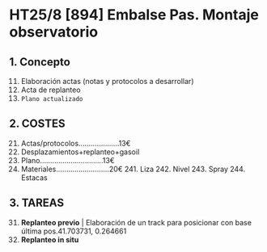 # HT25/8 [894] Embalse Pas. Montaje observatorio
## 1. Concepto
11. Elaboración actas (notas y protocolos a desarrollar)
12. Acta de replanteo
13. `Plano actualizado` 

## 2. COSTES
21. Actas/protocolos....................13€
22. Desplazamientos+replanteo+gasoil
23. Plano...............................13€
24. Materiales..........................20€
    241. Liza
    242. Nivel
    243. Spray
    244. Estacas

## 3. TAREAS
31. **Replanteo previo** | Elaboración de un track para posicionar con base última pos.41.703731, 0.264661
32.  **Replanteo in situ** 

